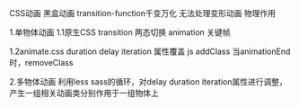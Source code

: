 CSS动画
黑盒动画
transition-function千变万化
无法处理变形动画 物理作用


1.单物体动画
1.1原生CSS
transition 两态切换
animation 关键帧

1.2animate.css
duration delay iteration 属性覆盖
js addClass 当animationEnd时，removeClass


2.多物体动画
利用less sass的循环，对delay duration iteration属性进行调整，产生一组相关动画类分别作用于一组物体上

